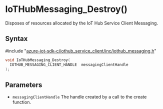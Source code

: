 # IoTHubMessaging_Destroy()

Disposes of resources allocated by the IoT Hub Service Client Messaging.

## Syntax

\#include "[azure-iot-sdk-c/iothub_service_client/inc/iothub_messaging.h](../iot-c-ref-iothub-messaging-h.md)"  
```C
void IoTHubMessaging_Destroy(
  IOTHUB_MESSAGING_CLIENT_HANDLE  messagingClientHandle
);
```

## Parameters
* `messagingClientHandle` The handle created by a call to the create function.

